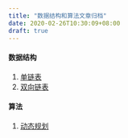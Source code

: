 ```yaml
---
title: "数据结构和算法文章归档"
date: 2020-02-26T10:30:09+08:00
draft: true
---
```

#### 数据结构

1. [单链表](.post/NodeList)
2. [双向链表](.post/DoubleList)


#### 算法

1. [动态规划](.post/dp)